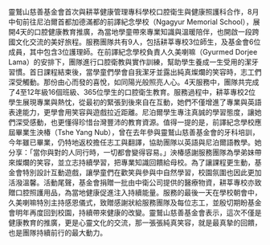 靈鷲山慈善基金會首次與耕莘健康管理專科學校口腔衛生與健康照護科合作，8月中旬前往尼泊爾首都加德滿都的前譯紀念學校（Ngagyur Memorial School），展開4天的口腔健康教育推廣，為當地學童帶來專業知識與溫暖陪伴，也開啟一段跨國文化交流的美好旅程。服務團隊共有9人，包括耕莘專校3位師生，及基金會6位成員，其中包含3位護理師。在前譯紀念學校負責人久美喇嘛（Gyurmed Dorjee Lama）的安排下，團隊進行口腔衛教與實作訓練，幫助學生養成一生受用的潔牙習慣。首日課程結束後，當學童們學會自我潔牙並露出純真燦爛的笑容時，志工們深受觸動。那份由心而發的喜悅，如同陽光般照亮人心。4天服務中，團隊共完成了4至12年級16個班級、365位學生的口腔衛生教育。服務過程中，耕莘專校2位學生展現專業與熱忱，從最初的緊張到後來自在互動，她們不僅增進了專業與英語表達能力，更學會用笑容與遊戲拉近距離。尼泊爾學生專注真誠的學習態度，讓她們深受感動，也更懂得珍惜台灣豐沛的教育資源。值得一提的是，前譯紀念學校應屆畢業生泱椿（Tshe Yang Nub），曾在去年參與靈鷲山慈善基金會的牙科培訓，今年雖已畢業，仍特地返校擔任志工與翻譯，協助團隊以英語與尼泊爾語教學。她分享：「當你與對的人同行時，一切都會變得容易。」泱椿感謝服務團隊為學弟妹帶來燦爛的笑容，並立志持續學習，把專業知識回饋給母校。為了讓課程更生動，基金會特別設計互動遊戲，讓學童們在歡笑與參與中自然學習，校園氛圍也因此更加活潑溫馨。活動尾聲，基金會捐贈一批由中衛公司提供的醫療物資，耕莘專校亦致贈口腔照護用品，為當地健康促進注入持續能量。服務的最後一天在學校朝會中，久美喇嘛特別主持感恩儀式，致贈感謝狀給服務團隊及每位志工，並殷切期盼基金會明年再度回到校園，持續帶來健康的改變。靈鷲山慈善基金會表示，這次不僅是健康教育的推廣，更是心靈文化的交流，那一張張純真笑容，就是最真摯的回饋，也是團隊持續前行的最大動力。